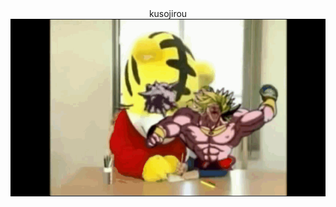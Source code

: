 <!DOCTYPE html>
<html lang="ja">
<head>
      <center>
      kusojirou
      </head>
      <body>

<img src="https://github.com/PinkGreen/test1/raw/4fccc69d80b9f26962d070647775a3534329817c/burori-.gif">     
      </body>
            </html>
